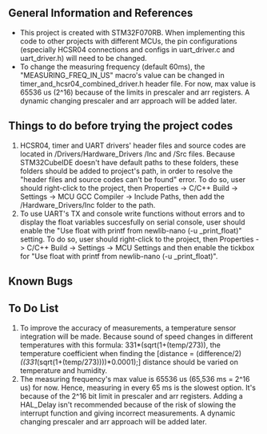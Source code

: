**General Information and References**
-

* This project is created with STM32F070RB. When implementing this code to other projects with different MCUs, the pin configurations (especially HCSR04 connections and configs in uart_driver.c and uart_driver.h) will need to be changed.
* To change the measuring frequency (default 60ms), the "MEASURING_FREQ_IN_US" macro's value can be changed in timer_and_hcsr04_combined_driver.h header file. For now, max value is 65536 us (2^16) because of the limits in prescaler and arr registers. A dynamic changing prescaler and arr approach will be added later. 

**Things to do before trying the project codes**
-

1) HCSR04, timer and UART drivers' header files and source codes are located in /Drivers/Hardware_Drivers /Inc and /Src files. Because STM32CubeIDE doesn't have default paths to these folders, these folders should be added to project's path, in order to resolve the "header files and source codes can't be found" error. To do so, user should right-click to the project, then Properties -> C/C++ Build -> Settings -> MCU GCC Compiler -> Include Paths, then add the /Hardware_Drivers/Inc folder to the path.
2) To use UART's TX and console write functions without errors and to display the float variables succesfully on serial console, user should enable the "Use float with printf from newlib-nano (-u _print_float)" setting. To do so, user should right-click to the project, then Properties -> C/C++ Build -> Settings -> MCU Settings and then enable the tickbox for "Use float with printf from newlib-nano (-u _print_float)".

**Known Bugs**
-

**To Do List**
-

1) To improve the accuracy of measurements, a temperature sensor integration will be made. Because sound of speed changes in different temperatures with this formula: 331*(sqrt(1+(temp/273)), the temperature coefficient when finding the [distance = (difference/2)*((331*(sqrt(1+(temp/273))))*0.0001);] distance should be varied on temperature and humidity.
2) The measuring frequency's max value is 65536 us (65,536 ms = 2^16 us) for now. Hence, measuring in every 65 ms is the slowest option. It's because of the 2^16 bit limit in prescaler and arr registers. Adding a HAL_Delay isn't recommended because of the risk of slowing the interrupt function and giving incorrect measurements. A dynamic changing prescaler and arr approach will be added later. 
